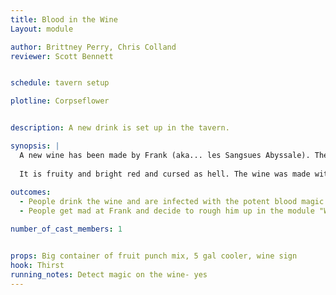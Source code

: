 ```yaml
---
title: Blood in the Wine
Layout: module

author: Brittney Perry, Chris Colland
reviewer: Scott Bennett


schedule: tavern setup

plotline: Corpseflower


description: A new drink is set up in the tavern. 

synopsis: |
  A new wine has been made by Frank (aka... les Sangsues Abyssale). The wine is a blood red thirst quencher and is being offered for free in the tavern. 
  
  It is fruity and bright red and cursed as hell. The wine was made with the aid of Blood Magic and will corrupt the drinker. On Saturday the module "Oops More Blood" details the horrible state of Frank's vineyards and if the players decide to get vengence for the horrible curse put upon them they can attack Frank in the reaction module "We'll beat him bloody". 
  
outcomes: 
  - People drink the wine and are infected with the potent blood magic. 
  - People get mad at Frank and decide to rough him up in the module "We'll beat him bloody"

number_of_cast_members: 1


props: Big container of fruit punch mix, 5 gal cooler, wine sign
hook: Thirst
running_notes: Detect magic on the wine- yes
---
```

